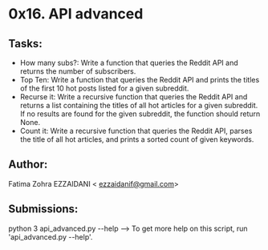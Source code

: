 # 0x16. API advanced

## Tasks:

- How many subs?:
  Write a function that queries the Reddit API and returns the number of subscribers.
- Top Ten:
  Write a function that queries the Reddit API and prints the titles of the first 10 hot posts listed for a given subreddit.
- Recurse it:
  Write a recursive function that queries the Reddit API and returns a list containing the titles of all hot articles for a given subreddit. If no results are found for the given subreddit, the function should return None.
- Count it:
  Write a recursive function that queries the Reddit API, parses the title of all hot articles, and prints a sorted count of given keywords.

## Author:

Fatima Zohra EZZAIDANI < ezzaidanif@gmail.com>

## Submissions:

python 3 api_advanced.py --help --> To get more help on this script, run 'api_advanced.py --help'.
